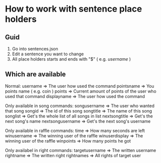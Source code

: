 # How to work with sentence place holders

## Guid

1. Go into sentences.json
2. Edit a sentence you want to change
3. All place holders starts and ends with "$" ( e.g. $username$ )

## Which are available

Normal: 
username => The user how used the command
pointsname => You points name ( e.g. coin )
points => Current amount of points of the user who used that command
displayname => The user how used the command

Only available in song commands:
songusername => The user who wanted that song
songid => The id of this song
songtitle => The name of this song
songlist => Get's the whole list of all songs in list
nextsongtitle => Get's the next song's name
nextsongusername => Get's the next song's username

Only available in raffle commands:
time => How many seconds are left
winusername => The winning user of the raffle
winuserdisplay => The winning user of the raffle
winpoints => How many points he got

Only availabel in right commands:
targetusername => The written username
rightname => The written right
rightnames => All rights of target user